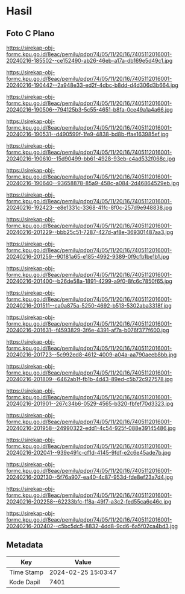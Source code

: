 # Hasil

## Foto C Plano

https://sirekap-obj-formc.kpu.go.id/8eac/pemilu/pdpr/74/05/11/20/16/7405112016001-20240216-185502--ce152490-ab26-46eb-a17a-db169e5d49c1.jpg

https://sirekap-obj-formc.kpu.go.id/8eac/pemilu/pdpr/74/05/11/20/16/7405112016001-20240216-190442--2a948e33-ed2f-4dbc-b8dd-d4d306d3b664.jpg

https://sirekap-obj-formc.kpu.go.id/8eac/pemilu/pdpr/74/05/11/20/16/7405112016001-20240216-190506--794125b3-5c55-4651-b8fa-0ce49a1a4a66.jpg

https://sirekap-obj-formc.kpu.go.id/8eac/pemilu/pdpr/74/05/11/20/16/7405112016001-20240216-190531--d490599f-1fe9-4838-bd8b-ffae163985ef.jpg

https://sirekap-obj-formc.kpu.go.id/8eac/pemilu/pdpr/74/05/11/20/16/7405112016001-20240216-190610--15d90499-bb61-4928-93eb-c4ad532f068c.jpg

https://sirekap-obj-formc.kpu.go.id/8eac/pemilu/pdpr/74/05/11/20/16/7405112016001-20240216-190640--93658878-85a9-458c-a084-2d46864529eb.jpg

https://sirekap-obj-formc.kpu.go.id/8eac/pemilu/pdpr/74/05/11/20/16/7405112016001-20240216-192423--e8e1331c-3368-41fc-8f0c-257d9e948838.jpg

https://sirekap-obj-formc.kpu.go.id/8eac/pemilu/pdpr/74/05/11/20/16/7405112016001-20240216-201229--bbb25c51-7287-427d-af8e-369301487aa3.jpg

https://sirekap-obj-formc.kpu.go.id/8eac/pemilu/pdpr/74/05/11/20/16/7405112016001-20240216-201259--90181a65-e185-4992-9389-0f9cfb1be1b1.jpg

https://sirekap-obj-formc.kpu.go.id/8eac/pemilu/pdpr/74/05/11/20/16/7405112016001-20240216-201400--b26de58a-1891-4299-a9f0-8fc6c7850f65.jpg

https://sirekap-obj-formc.kpu.go.id/8eac/pemilu/pdpr/74/05/11/20/16/7405112016001-20240216-201511--ca0a875a-5250-4692-b513-5302aba3318f.jpg

https://sirekap-obj-formc.kpu.go.id/8eac/pemilu/pdpr/74/05/11/20/16/7405112016001-20240216-201631--f4593829-3f6e-4391-af7a-b076f377f600.jpg

https://sirekap-obj-formc.kpu.go.id/8eac/pemilu/pdpr/74/05/11/20/16/7405112016001-20240216-201723--5c992ed8-4612-4009-a04a-aa790aeeb8bb.jpg

https://sirekap-obj-formc.kpu.go.id/8eac/pemilu/pdpr/74/05/11/20/16/7405112016001-20240216-201809--6462ab1f-fb1b-4d43-89ed-c5b72c927578.jpg

https://sirekap-obj-formc.kpu.go.id/8eac/pemilu/pdpr/74/05/11/20/16/7405112016001-20240216-201901--267c34b6-0529-4565-b320-fbfef70d3323.jpg

https://sirekap-obj-formc.kpu.go.id/8eac/pemilu/pdpr/74/05/11/20/16/7405112016001-20240216-201958--24990322-edd1-4c54-925f-088e39145486.jpg

https://sirekap-obj-formc.kpu.go.id/8eac/pemilu/pdpr/74/05/11/20/16/7405112016001-20240216-202041--939e491c-cf1d-4145-9fdf-e2c6e45ade7b.jpg

https://sirekap-obj-formc.kpu.go.id/8eac/pemilu/pdpr/74/05/11/20/16/7405112016001-20240216-202130--5f76a907-ea40-4c87-953d-fde8ef23a7d4.jpg

https://sirekap-obj-formc.kpu.go.id/8eac/pemilu/pdpr/74/05/11/20/16/7405112016001-20240216-202258--62233bfc-ff8a-49f7-a3c2-fed55ca6c46c.jpg

https://sirekap-obj-formc.kpu.go.id/8eac/pemilu/pdpr/74/05/11/20/16/7405112016001-20240216-202402--c5bc5dc5-8832-4dd8-9cd6-6a5f02ca4bd3.jpg


## Metadata

| Key        | Value               |
| ---------- | ------------------- |
| Time Stamp | 2024-02-25 15:03:47 |
| Kode Dapil | 7401                |



